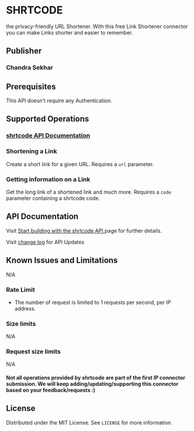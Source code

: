 # SHRTCODE
the privacy-friendly URL Shortener. With this free Link Shortener connector you can make Links shorter and easier to remember.

## Publisher
### Chandra Sekhar

## Prerequisites
This API doesn't require any Authentication.

## Supported Operations
### [shrtcode API Documentation](https://shrtco.de/docs/)

### Shortening a Link
Create a short link for a given URL. Requires a `url` parameter.

### Getting information on a Link
Get the long link of a shortened link and much more. Requires a `code` parameter containing a shrtcode code. 


## API Documentation
Visit [Start building with the shrtcode API ](https://shrtco.de/docs/) page for further details.

Visit [change log](https://shrtco.de/docs/) for API Updates

## Known Issues and Limitations
N/A

### Rate Limit
* The number of request is limited to 1 requests per second, per IP address.


### Size limits
N/A

### Request size limits
N/A

#### Not all operations provided by shrtcode are part of the first IP connector submission. We will keep adding/updating/supporting this connector based on your feedback/requests :)


<!-- LICENSE -->
## License

Distributed under the MIT License. See `LICENSE` for more information.
